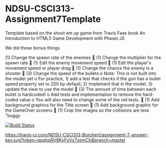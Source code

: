 # NDSU-CSCI313-Assignment7Template
Template based on the shoot em up game from Travis Faas book An Introduction to HTML5 Game Development with Phaser.JS


We did these bonus things

(1) Change the spawn rate of the enemies
 (1) Change the multiplier for the spawn rate
 (1) Edit the enemy movement speed
 (1) Edit the player's movement speed or player drag
 (1) Change the chance the enemy is a shooter
 (3) Change the speed of the bullets
o Note: This is not built into the model yet
o For practice, 1) add a test that checks if the gun has a bullet speed property set to 200
by default; 2) Implement that in the model, 3) update the view to use the model
 (3) The amount of time between each bullet is hardcoded!
o Add tests and implementation to remove the hard-coded value
o You will also need to change some of the old tests.
 (1) Add background graphics for the Title screen
 (1) Add background graphic for the GameOver screens
 (1) Crop the images so the collisions are less "buggy

[![Build Status](https://travis-ci.com/NDSU-CSCI313-Borchert/assignment-7-answer-key.svg?token=qpqhpRV8KyFxVx7zemCh&branch=master)](https://travis-ci.com/NDSU-CSCI313-Borchert/assignment-7-answer-key)

https://travis-ci.com/NDSU-CSCI313-Borchert/assignment-7-answer-key.svg?token=qpqhpRV8KyFxVx7zemCh&branch=master
